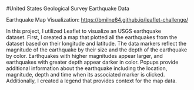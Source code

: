 #United States Geological Survey Earthquake Data

Earthquake Map Visualization: https://bmilne64.github.io/leaflet-challenge/

In this project, I utilized Leaflet to visualize an USGS earthquake dataset. First, I created a map that plotted all the earthquakes from the dataset based on their longitude and latitude. The data markers reflect the magnitude of the earthquake by their size and the depth of the earthquake by color. Earthquakes with higher magnitudes appear larger, and earthquakes with greater depth appear darker in color. Popups provide additional information about the earthquake including the location, magnitude, depth and time when its associated marker is clicked. Additionally, I created a legend that provides context for the map data. 

